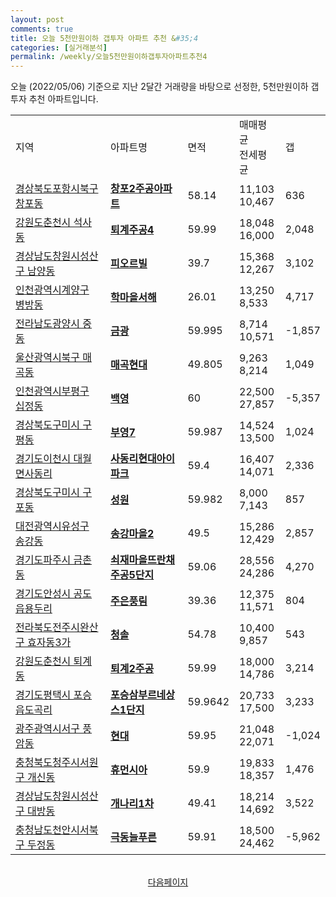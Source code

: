 ```yaml
---
layout: post
comments: true
title: 오늘 5천만원이하 갭투자 아파트 추천 &#35;4
categories: [실거래분석]
permalink: /weekly/오늘5천만원이하갭투자아파트추천4
---
```


오늘 (2022/05/06) 기준으로 지난 2달간 거래량을 바탕으로 선정한,
5천만원이하 갭투자 추천 아파트입니다.

<table class="sortable">
  <tr>
    <td>지역</td>
    <td>아파트명</td>
    <td>면적</td>
    <td>매매평균<br>전세평균</td>
    <td>갭</td>
  </tr>

  <tr class="item">
    <td><a href="/apt/경상북도포항시북구창포동">경상북도포항시북구 창포동</a></td>
    <td style="font-weight: bold;"><a href="/apt/경상북도포항시북구창포동창포2주공아파트">창포2주공아파트</a></td>
    <td>58.14</td>
    <td>11,103<br>10,467</td>
    <td>636</td>
  </tr>

  <tr class="item">
    <td><a href="/apt/강원도춘천시석사동">강원도춘천시 석사동</a></td>
    <td style="font-weight: bold;"><a href="/apt/강원도춘천시석사동퇴계주공4">퇴계주공4</a></td>
    <td>59.99</td>
    <td>18,048<br>16,000</td>
    <td>2,048</td>
  </tr>

  <tr class="item">
    <td><a href="/apt/경상남도창원시성산구남양동">경상남도창원시성산구 남양동</a></td>
    <td style="font-weight: bold;"><a href="/apt/경상남도창원시성산구남양동피오르빌">피오르빌</a></td>
    <td>39.7</td>
    <td>15,368<br>12,267</td>
    <td>3,102</td>
  </tr>

  <tr class="item">
    <td><a href="/apt/인천광역시계양구병방동">인천광역시계양구 병방동</a></td>
    <td style="font-weight: bold;"><a href="/apt/인천광역시계양구병방동학마을서해">학마을서해</a></td>
    <td>26.01</td>
    <td>13,250<br>8,533</td>
    <td>4,717</td>
  </tr>

  <tr class="item">
    <td><a href="/apt/전라남도광양시중동">전라남도광양시 중동</a></td>
    <td style="font-weight: bold;"><a href="/apt/전라남도광양시중동금광">금광</a></td>
    <td>59.995</td>
    <td>8,714<br>10,571</td>
    <td>-1,857</td>
  </tr>

  <tr class="item">
    <td><a href="/apt/울산광역시북구매곡동">울산광역시북구 매곡동</a></td>
    <td style="font-weight: bold;"><a href="/apt/울산광역시북구매곡동매곡현대">매곡현대</a></td>
    <td>49.805</td>
    <td>9,263<br>8,214</td>
    <td>1,049</td>
  </tr>

  <tr class="item">
    <td><a href="/apt/인천광역시부평구십정동">인천광역시부평구 십정동</a></td>
    <td style="font-weight: bold;"><a href="/apt/인천광역시부평구십정동백영">백영</a></td>
    <td>60</td>
    <td>22,500<br>27,857</td>
    <td>-5,357</td>
  </tr>

  <tr class="item">
    <td><a href="/apt/경상북도구미시구평동">경상북도구미시 구평동</a></td>
    <td style="font-weight: bold;"><a href="/apt/경상북도구미시구평동부영7">부영7</a></td>
    <td>59.987</td>
    <td>14,524<br>13,500</td>
    <td>1,024</td>
  </tr>

  <tr class="item">
    <td><a href="/apt/경기도이천시대월면사동리">경기도이천시 대월면사동리</a></td>
    <td style="font-weight: bold;"><a href="/apt/경기도이천시대월면사동리사동리현대아이파크">사동리현대아이파크</a></td>
    <td>59.4</td>
    <td>16,407<br>14,071</td>
    <td>2,336</td>
  </tr>

  <tr class="item">
    <td><a href="/apt/경상북도구미시구포동">경상북도구미시 구포동</a></td>
    <td style="font-weight: bold;"><a href="/apt/경상북도구미시구포동성원">성원</a></td>
    <td>59.982</td>
    <td>8,000<br>7,143</td>
    <td>857</td>
  </tr>

  <tr class="item">
    <td><a href="/apt/대전광역시유성구송강동">대전광역시유성구 송강동</a></td>
    <td style="font-weight: bold;"><a href="/apt/대전광역시유성구송강동송강마을2">송강마을2</a></td>
    <td>49.5</td>
    <td>15,286<br>12,429</td>
    <td>2,857</td>
  </tr>

  <tr class="item">
    <td><a href="/apt/경기도파주시금촌동">경기도파주시 금촌동</a></td>
    <td style="font-weight: bold;"><a href="/apt/경기도파주시금촌동쇠재마을뜨란채주공5단지">쇠재마을뜨란채주공5단지</a></td>
    <td>59.06</td>
    <td>28,556<br>24,286</td>
    <td>4,270</td>
  </tr>

  <tr class="item">
    <td><a href="/apt/경기도안성시공도읍용두리">경기도안성시 공도읍용두리</a></td>
    <td style="font-weight: bold;"><a href="/apt/경기도안성시공도읍용두리주은풍림">주은풍림</a></td>
    <td>39.36</td>
    <td>12,375<br>11,571</td>
    <td>804</td>
  </tr>

  <tr class="item">
    <td><a href="/apt/전라북도전주시완산구효자동3가">전라북도전주시완산구 효자동3가</a></td>
    <td style="font-weight: bold;"><a href="/apt/전라북도전주시완산구효자동3가청솔">청솔</a></td>
    <td>54.78</td>
    <td>10,400<br>9,857</td>
    <td>543</td>
  </tr>

  <tr class="item">
    <td><a href="/apt/강원도춘천시퇴계동">강원도춘천시 퇴계동</a></td>
    <td style="font-weight: bold;"><a href="/apt/강원도춘천시퇴계동퇴계2주공">퇴계2주공</a></td>
    <td>59.99</td>
    <td>18,000<br>14,786</td>
    <td>3,214</td>
  </tr>

  <tr class="item">
    <td><a href="/apt/경기도평택시포승읍도곡리">경기도평택시 포승읍도곡리</a></td>
    <td style="font-weight: bold;"><a href="/apt/경기도평택시포승읍도곡리포승삼부르네상스1단지">포승삼부르네상스1단지</a></td>
    <td>59.9642</td>
    <td>20,733<br>17,500</td>
    <td>3,233</td>
  </tr>

  <tr class="item">
    <td><a href="/apt/광주광역시서구풍암동">광주광역시서구 풍암동</a></td>
    <td style="font-weight: bold;"><a href="/apt/광주광역시서구풍암동현대">현대</a></td>
    <td>59.95</td>
    <td>21,048<br>22,071</td>
    <td>-1,024</td>
  </tr>

  <tr class="item">
    <td><a href="/apt/충청북도청주시서원구개신동">충청북도청주시서원구 개신동</a></td>
    <td style="font-weight: bold;"><a href="/apt/충청북도청주시서원구개신동휴먼시아">휴먼시아</a></td>
    <td>59.9</td>
    <td>19,833<br>18,357</td>
    <td>1,476</td>
  </tr>

  <tr class="item">
    <td><a href="/apt/경상남도창원시성산구대방동">경상남도창원시성산구 대방동</a></td>
    <td style="font-weight: bold;"><a href="/apt/경상남도창원시성산구대방동개나리1차">개나리1차</a></td>
    <td>49.41</td>
    <td>18,214<br>14,692</td>
    <td>3,522</td>
  </tr>

  <tr class="item">
    <td><a href="/apt/충청남도천안시서북구두정동">충청남도천안시서북구 두정동</a></td>
    <td style="font-weight: bold;"><a href="/apt/충청남도천안시서북구두정동극동늘푸른">극동늘푸른</a></td>
    <td>59.91</td>
    <td>18,500<br>24,462</td>
    <td>-5,962</td>
  </tr>

  <tr>
      <script async src="https://pagead2.googlesyndication.com/pagead/js/adsbygoogle.js?client=ca-pub-3485438051770037"
          crossorigin="anonymous"></script>
      <ins class="adsbygoogle"
          style="display:block"
          data-ad-format="fluid"
          data-ad-layout-key="-fb+5w+4e-db+86"
          data-ad-client="ca-pub-3485438051770037"
          data-ad-slot="1827090281"></ins>
      <script>
          (adsbygoogle = window.adsbygoogle || []).push({});
      </script>
  </tr>

</table>
<br>
<center><a href="/weekly/오늘5천만원이하갭투자아파트추천5">다음페이지</a></center>
<br><br>
